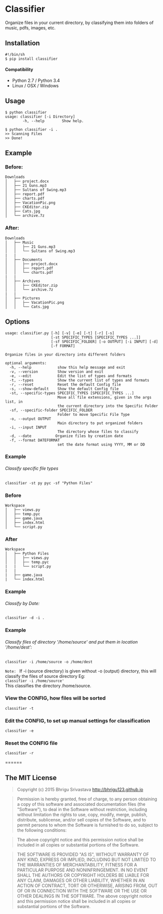
# Classifier
Organize files in your current directory, by classifying them into folders of music, pdfs, images, etc.

## Installation
```
#!/bin/sh
$ pip install classifier
```
#### Compatibility
* Python 2.7 / Python 3.4
* Linux / OSX / Windows


## Usage
```
$ python classifier
usage: classifier [-i Directory]
        -h, --help        Show help.

$ python classifier -i .
>> Scanning Files
>> Done!
```

## Example
### Before:
```
Downloads
│   ├── project.docx
│   ├── 21 Guns.mp3
│   ├── Sultans of Swing.mp3
│   ├── report.pdf
│   ├── charts.pdf
│   ├── VacationPic.png
│   ├── CKEditor.zip
│   ├── Cats.jpg
│   └── archive.7z
```

### After:
```
Downloads
│   ├── Music
│   │   ├── 21 Guns.mp3
│   │   └── Sultans of Swing.mp3
|   |
│   ├── Documents
│   │   ├── project.docx
│   │   ├── report.pdf
│   │   └── charts.pdf
|   |
│   ├── Archives
│   │   ├── CKEditor.zip
│   │   └── archive.7z
|   |
│   ├── Pictures
│   │   ├── VacationPic.png
│   │   └── Cats.jpg
```


## Options
```
usage: classifier.py [-h] [-v] [-e] [-t] [-r] [-s]
                     [-st SPECIFIC_TYPES [SPECIFIC_TYPES ...]]
                     [-sf SPECIFIC_FOLDER] [-o OUTPUT] [-i INPUT] [-d]
                     [-f FORMAT]

Organize files in your directory into different folders

optional arguments:
  -h, --help            show this help message and exit
  -v, --version         Show version and exit
  -e, --edit            Edit the list of types and formats
  -t, --types           Show the current list of types and formats
  -r, --reset           Reset the default Config file
  -s, --show-default    Show the default Config file
  -st, --specific-types SPECIFIC_TYPES [SPECIFIC_TYPES ...]
                        Move all file extensions, given in the args list, in
                        the current directory into the Specific Folder
  -sf, --specific-folder SPECIFIC_FOLDER
                        Folder to move Specific File Type
  -o, --output OUTPUT
                        Main directory to put organized folders
  -i, --input INPUT
                        The directory whose files to classify
  -d, --date           Organize files by creation date
  -f, --format DATEFORMAT
                        set the date format using YYYY, MM or DD
```



### Example
###### Classify specific file types
`classifier -st py pyc -sf "Python Files"`

### Before
```
Workspace
│   ├── views.py
│   ├── temp.pyc
│   ├── game.java
│   ├── index.html
│   └── script.py
```


### After
```
Workspace
│   ├── Python Files
│   │   ├── views.py
│   │   ├── temp.pyc
|   |   └── script.py
|   |
|   ├── game.java
|   └── index.html

```

### Example
###### Classify by Date:
`classifier -d -i .`

### Example
###### Classify files of directory '/home/source' and put them in location '/home/dest':
`classifier -i /home/source -o /home/dest`

`Note: ` If -i (source directory) is given without -o (output) directory, this will classify the files of source directory Eg:<br>
`classifier -i /home/source'`<br>
This classifies the directory /home/source.



### View the CONFIG, how files will be sorted
`classifier -t`

### Edit the CONFIG, to set up manual settings for classification
`classifier -e`

### Reset the CONFIG file
`classifier -r`

======

## The MIT License
> Copyright (c) 2015 Bhrigu Srivastava http://bhrigu123.github.io

> Permission is hereby granted, free of charge, to any person obtaining a copy
of this software and associated documentation files (the "Software"), to deal
in the Software without restriction, including without limitation the rights
to use, copy, modify, merge, publish, distribute, sublicense, and/or sell
copies of the Software, and to permit persons to whom the Software is
furnished to do so, subject to the following conditions:

> The above copyright notice and this permission notice shall be included in
all copies or substantial portions of the Software.

> THE SOFTWARE IS PROVIDED "AS IS", WITHOUT WARRANTY OF ANY KIND, EXPRESS OR
IMPLIED, INCLUDING BUT NOT LIMITED TO THE WARRANTIES OF MERCHANTABILITY,
FITNESS FOR A PARTICULAR PURPOSE AND NONINFRINGEMENT. IN NO EVENT SHALL THE
AUTHORS OR COPYRIGHT HOLDERS BE LIABLE FOR ANY CLAIM, DAMAGES OR OTHER
LIABILITY, WHETHER IN AN ACTION OF CONTRACT, TORT OR OTHERWISE, ARISING FROM,
OUT OF OR IN CONNECTION WITH THE SOFTWARE OR THE USE OR OTHER DEALINGS IN
THE SOFTWARE.
The above copyright notice and this permission notice shall be included in all copies or substantial portions of the Software.
